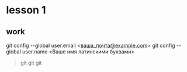 # lesson 1 
## work
git config --global user.email <ваша_почта@example.com>
git config --global user.name <Ваше имя латинскими буквами>
>git git git
